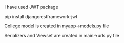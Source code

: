 I have used JWT package

pip install djangorestframework-jwt

College model is created in myapp->models.py file

Serializers and Viewset are created in main->urls.py file 


